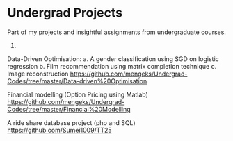 # Undergrad Projects
Part of my projects and insightful assignments from undergraduate courses.

1. 
Data-Driven Optimisation: a. A gender classification using SGD on logistic regression b. Film recommendation using matrix completion technique  c. Image reconstruction
https://github.com/mengeks/Undergrad-Codes/tree/master/Data-driven%20Optimisation

Financial modelling (Option Pricing using Matlab)
https://github.com/mengeks/Undergrad-Codes/tree/master/Financial%20Modelling

A ride share database project (php and SQL)
  https://github.com/Sumei1009/TT25
